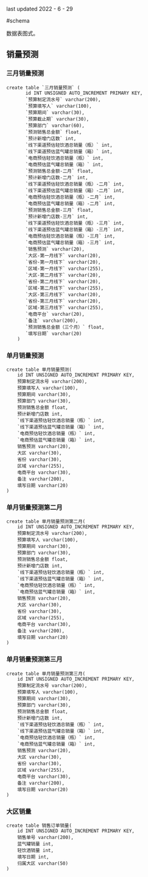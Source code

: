 last updated 2022 - 6 - 29

#schema

数据表图式。

## 销量预测

### 三月销量预测

    create table `三月销量预测` (
           id INT UNSIGNED AUTO_INCREMENT PRIMARY KEY,
           `预算制定流水号` varchar(200),
           `预算填写人` varchar(100),
           `预算期间` varchar(30),
           `预算截止期` varchar(30),
           `预算部门` varchar(60),
           `预测销售总金额` float,
           `预计新增门店数` int,
           `线下渠道预估轻饮酒总销量（瓶）` int,
           `线下渠道预估蓝气罐总销量（箱）` int,
           `电商预估轻饮酒总销量（瓶）` int,
           `电商预估蓝气罐总销量（箱）` int,  
           `预测销售总金额-二月` float,
           `预计新增门店数-二月` int,
           `线下渠道预估轻饮酒总销量（瓶）-二月` int,
           `线下渠道预估蓝气罐总销量（箱）-二月` int,
           `电商预估轻饮酒总销量（瓶）-二月` int,
           `电商预估蓝气罐总销量（箱）-二月` int, 
           `预测销售总金额-三月` float,
           `预计新增门店数-三月` int,
           `线下渠道预估轻饮酒总销量（瓶）-三月` int,
           `线下渠道预估蓝气罐总销量（箱）-三月` int,
           `电商预估轻饮酒总销量（瓶）-三月` int,
           `电商预估蓝气罐总销量（箱）-三月` int, 
           `销售预测` varchar(20),
           `大区-第一月线下` varchar(20),
           `省份-第一月线下` varchar(20),
           `区域-第一月线下` varchar(255),
           `大区-第二月线下` varchar(20),
           `省份-第二月线下` varchar(20),
           `区域-第二月线下` varchar(255),
           `大区-第三月线下` varchar(20),
           `省份-第三月线下` varchar(20),
           `区域-第三月线下` varchar(255),
           `电商平台` varchar(20),
           `备注` varchar(200),
           `预测销售总金额（三个月）` float,
           `填写日期` varchar(20)
        )
    
    
### 单月销量预测
    
    create table 单月销量预测(
        id INT UNSIGNED AUTO_INCREMENT PRIMARY KEY,
        预算制定流水号 varchar(200),
        预算填写人 varchar(100),
        预算期间 varchar(30),
        预算部门 varchar(30),
        预测销售总金额 float,
        预计新增门店数 int,
        `线下渠道预估轻饮酒总销量（瓶）` int,
        `线下渠道预估蓝气罐总销量（箱）` int,
        `电商预估轻饮酒总销量（瓶）` int,
        `电商预估蓝气罐总销量（箱）` int,        
        销售预测 varchar(20),
        大区 varchar(30),
        省份 varchar(30),
        区域 varchar(255),
        电商平台 varchar(30),
        备注 varchar(200),
        填写日期 varchar(20)
    )

### 单月销量预测第二月

    create table 单月销量预测第二月(
        id INT UNSIGNED AUTO_INCREMENT PRIMARY KEY,
        预算制定流水号 varchar(200),
        预算填写人 varchar(100),
        预算期间 varchar(30),
        预算部门 varchar(30),
        预测销售总金额 float,
        预计新增门店数 int,
        `线下渠道预估轻饮酒总销量（瓶）` int,
        `线下渠道预估蓝气罐总销量（箱）` int,
        `电商预估轻饮酒总销量（瓶）` int,
        `电商预估蓝气罐总销量（箱）` int,        
        销售预测 varchar(20),
        大区 varchar(30),
        省份 varchar(30),
        区域 varchar(255),
        电商平台 varchar(30),
        备注 varchar(200),
        填写日期 varchar(20)
    )

### 单月销量预测第三月

    create table 单月销量预测第三月(
        id INT UNSIGNED AUTO_INCREMENT PRIMARY KEY,
        预算制定流水号 varchar(200),
        预算填写人 varchar(100),
        预算期间 varchar(30),
        预算部门 varchar(30),
        预测销售总金额 float,
        预计新增门店数 int,
        `线下渠道预估轻饮酒总销量（瓶）` int,
        `线下渠道预估蓝气罐总销量（箱）` int,
        `电商预估轻饮酒总销量（瓶）` int,
        `电商预估蓝气罐总销量（箱）` int,        
        销售预测 varchar(20),
        大区 varchar(30),
        省份 varchar(30),
        区域 varchar(255),
        电商平台 varchar(30),
        备注 varchar(200),
        填写日期 varchar(20)
    )

### 大区销量

    create table 销售订单销量(
        id INT UNSIGNED AUTO_INCREMENT PRIMARY KEY,
        销售单号 varchar(200),
        蓝气罐销量 int,
        轻饮酒销量 int,
        填写日期 int,
        归属大区 varchar(50)
    )





